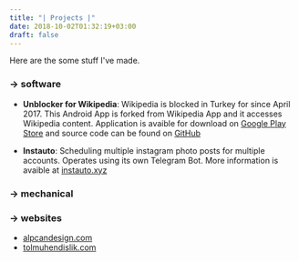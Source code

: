 ```yaml
---
title: "| Projects |"
date: 2018-10-02T01:32:19+03:00
draft: false
---
```


Here are the some stuff I've made.

### -> software

 - **Unblocker for Wikipedia**: Wikipedia is blocked in Turkey for since April 2017. This Android App is forked from Wikipedia App and it accesses Wikipedia content. Application is avaible for download on [Google Play Store](https://play.google.com/store/apps/details?id=org.engelkaldir.unblockerfor) and source code can be found on [GitHub](https://github.com/vikiengelkaldir/vek)

 - **Instauto**: Scheduling multiple instagram photo posts for multiple accounts. Operates using its own Telegram Bot. More information is avaible at [instauto.xyz](https://instauto.xyz)

### -> mechanical

### -> websites

- [alpcandesign.com](https://alpcandesign.com) 
- [tolmuhendislik.com](https://tolmuhendislik.com)



